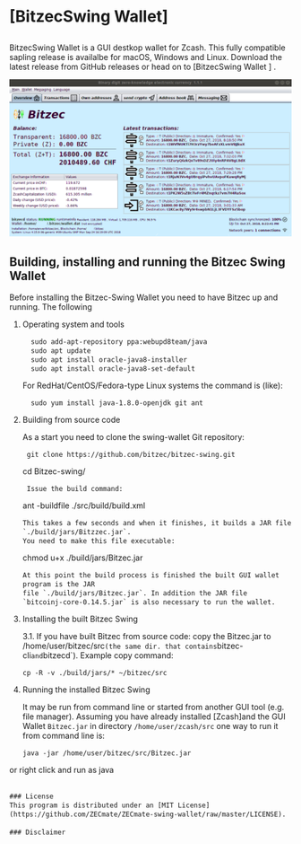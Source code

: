 # [BitzecSwing Wallet]
##  

BitzecSwing Wallet is a GUI destkop wallet for Zcash. This fully compatible sapling release is availalbe for macOS, Windows and Linux. Download the latest release from GitHub releases or head on to [BitzecSwing Wallet ]  .

![Screenshot](https://github.com/bitzec/bitzec-swing/blob/master/docs/zecmate.png "Main Window")


 ## Building, installing and running the Bitzec Swing Wallet

Before installing the Bitzec-Swing Wallet you need to have Bitzec up and running. The following



1. Operating system and tools


   ```
     sudo add-apt-repository ppa:webupd8team/java
     sudo apt update
     sudo apt install oracle-java8-installer
     sudo apt install oracle-java8-set-default
   ```
   For RedHat/CentOS/Fedora-type Linux systems the command is (like):
   ```
     sudo yum install java-1.8.0-openjdk git ant
   ```


2. Building from source code

   As a start you need to clone the  swing-wallet Git repository:
   ```
    git clone https://github.com/bitzec/bitzec-swing.git
   ```
    cd Bitzec-swing/
   
   ```
    Issue the build command:
   ```
   ant -buildfile ./src/build/build.xml
   ```
   This takes a few seconds and when it finishes, it builds a JAR file `./build/jars/Bitzzec.jar`.
   You need to make this file executable:
   ```
   chmod u+x ./build/jars/Bitzec.jar
   ```
   At this point the build process is finished the built GUI wallet program is the JAR
   file `./build/jars/Bitzec.jar`. In addition the JAR file
   `bitcoinj-core-0.14.5.jar` is also necessary to run the wallet.

3. Installing the built Bitzec Swing

   3.1. If you have built Bitzec from source code:
    copy the Bitzec.jar to  /home/user/bitzec/src` (the same dir. that contains `bitzec-cli` and `bitzecd`). Example copy command:
      ```
    cp -R -v ./build/jars/* ~/bitzec/src    
      ```

4. Running the installed Bitzec Swing

   It may be run from command line or started from another GUI tool (e.g. file manager).
   Assuming you have already installed [Zcash]and the GUI Wallet `Bitzec.jar` in
   directory `/home/user/zcash/src` one way to run it from command line is:
   ```
   java -jar /home/user/bitzec/src/Bitzec.jar
   ```
 or right click and run as java
   ```

### License
This program is distributed under an [MIT License](https://github.com/ZECmate/ZECmate-swing-wallet/raw/master/LICENSE).

### Disclaimer
